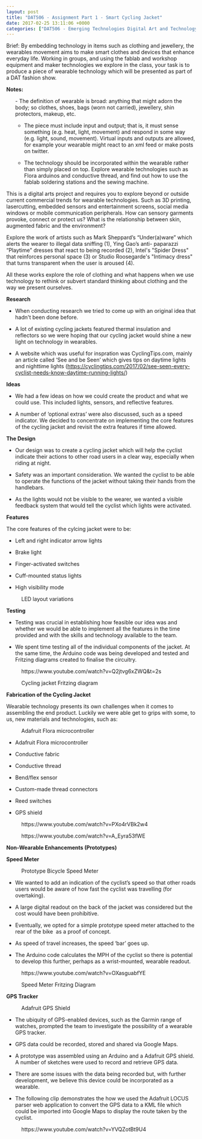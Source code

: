 ```yaml
---
layout: post
title: "DAT506 - Assignment Part 1 - Smart Cycling Jacket"
date: 2017-02-25 13:11:06 +0000
categories: ["DAT506 - Emerging Technologies Digital Art and Technology"]
---
```


Brief: By embedding technology in items such as clothing and jewellery, the wearables movement aims to make smart clothes and devices that enhance everyday life. Working in groups, and using the fablab and workshop equipment and maker technologies we explore in the class, your task is to produce a piece of wearable technology which will be presented as part of a DAT fashion show.

**Notes:**

<ol>- The definition of wearable is broad: anything that might adorn the body; so clothes, shoes, bags (worn not carried), jewellery, shin protectors, makeup, etc.

- The piece must include input and output; that is, it must sense something (e.g. heat, light, movement) and respond in some way (e.g. light, sound, movement). Virtual inputs and outputs are allowed, for example your wearable might react to an xml feed or make posts on twitter.

- The technology should be incorporated within the wearable rather than simply placed on top. Explore wearable technologies such as Flora arduinos and conductive thread, and find out how to use the fablab soldering stations and the sewing machine.
</ol>

This is a digital arts project and requires you to explore beyond or outside current commercial trends for wearable technologies. Such as 3D printing, lasercutting, embedded sensors and entertainment screens, social media windows or mobile communication peripherals. How can sensory garments provoke, connect or protect us? What is the relationship between skin, augmented fabric and the environment?

Explore the work of artists such as Mark Sheppard’s “Under(a)ware” which alerts the wearer to illegal data sniffing (1), Ying Gao’s anti- paparazzi “Playtime” dresses that react to being recorded (2), Intel's "Spider Dress" that reinforces personal space (3) or Studio Roosegarde's "Intimacy dress" that turns transparent when the user is aroused (4).

All these works explore the role of clothing and what happens when we use technology to rethink or subvert standard thinking about clothing and the way we present ourselves.

**Research**

- When conducting research we tried to come up with an original idea that hadn't been done before.

- A lot of existing cycling jackets featured thermal insulation and reflectors so we were hoping that our cycling jacket would shine a new light on technology in wearables.

- A website which was useful for inspration was CyclingTips.com, mainly an article called ‘See and be Seen’ which gives tips on daytime lights and nighttime lights (<a href="https://cyclingtips.com/2017/02/see-seen-every-cyclist-needs-know-daytime-running-lights/">https://cyclingtips.com/2017/02/see-seen-every-cyclist-needs-know-daytime-running-lights/</a>)

**Ideas**

- We had a few ideas on how we could create the product and what we could use. This included lights, sensors, and reflective features.

- A number of ‘optional extras’ were also discussed, such as a speed indicator. We decided to concentrate on implementing the core features of the cycling jacket and revisit the extra features if time allowed.

**The Design**

- Our design was to create a cycling jacket which will help the cyclist indicate their actions to other road users in a clear way, especially when riding at night.

- Safety was an important consideration. We wanted the cyclist to be able to operate the functions of the jacket without taking their hands from the handlebars.

- As the lights would not be visible to the wearer, we wanted a visible feedback system that would tell the cyclist which lights were activated.

**Features**

The core features of the cylcing jacket were to be:

- Left and right indicator arrow lights

- Brake light

- Finger-activated switches

- Cuff-mounted status lights

- High visibility mode

<figure class="wp-block-image size-large"><a href="{{ site.baseurl }}/wp-content/uploads/2023/05/cycling-jacket.png"><img src="https://www.circleseven.co.uk/wp-content/uploads/2023/05/cycling-jacket-1024x789.png" alt="" class="wp-image-860"/></a><figcaption class="wp-element-caption">LED layout variations</figcaption></figure>

**Testing**

- Testing was crucial in establishing how feasible our idea was and whether we would be able to implement all the features in the time provided and with the skills and technology available to the team.

- We spent time testing all of the individual components of the jacket. At the same time, the Arduino code was being developed and tested and Fritzing diagrams created to finalise the circuitry.

<figure class="wp-block-embed is-type-video is-provider-youtube wp-block-embed-youtube wp-embed-aspect-16-9 wp-has-aspect-ratio"><div class="wp-block-embed__wrapper">
https://www.youtube.com/watch?v=Q2jtvg6xZWQ&amp;t=2s
</div></figure>

<figure class="wp-block-image size-large"><a href="{{ site.baseurl }}/wp-content/uploads/2023/05/cycle-jacket_bb.png"><img src="https://www.circleseven.co.uk/wp-content/uploads/2023/05/cycle-jacket_bb-1024x782.png" alt="" class="wp-image-861"/></a><figcaption class="wp-element-caption">Cycling jacket Fritzing diagram</figcaption></figure>

**Fabrication of the Cycling Jacket**

Wearable technology presents its own challenges when it comes to assembling the end product. Luckily we were able get to grips with some, to us, new materials and technologies, such as:

<figure class="wp-block-image size-full"><a href="{{ site.baseurl }}/wp-content/uploads/2023/05/flora_logo-e1488013904135.png"><img src="https://www.circleseven.co.uk/wp-content/uploads/2023/05/flora_logo-e1488013904135.png" alt="" class="wp-image-862"/></a><figcaption class="wp-element-caption">Adafruit Flora microcontroller</figcaption></figure>

- Adafruit Flora microcontroller

- Conductive fabric

- Conductive thread

- Bend/flex sensor

- Custom-made thread connectors

- Reed switches

- GPS shield

<figure class="wp-block-embed is-type-video is-provider-youtube wp-block-embed-youtube wp-embed-aspect-16-9 wp-has-aspect-ratio"><div class="wp-block-embed__wrapper">
https://www.youtube.com/watch?v=PXo4rVBk2w4
</div></figure>

<figure class="wp-block-embed is-type-video is-provider-youtube wp-block-embed-youtube wp-embed-aspect-16-9 wp-has-aspect-ratio"><div class="wp-block-embed__wrapper">
https://www.youtube.com/watch?v=A_Eyra53fWE
</div></figure>

**Non-Wearable Enhancements (Prototypes)**

**Speed Meter**

<figure class="wp-block-image size-large"><a href="{{ site.baseurl }}/wp-content/uploads/2023/05/IMG_1936-copy-scaled-1.jpg"><img src="https://www.circleseven.co.uk/wp-content/uploads/2023/05/IMG_1936-copy-scaled-1-1024x768.jpg" alt="" class="wp-image-863"/></a><figcaption class="wp-element-caption">Prototype Bicycle Speed Meter</figcaption></figure>

- We wanted to add an indication of the cyclist’s speed so that other roads users would be aware of how fast the cyclist was travelling (for overtaking).

- A large digital readout on the back of the jacket was considered but the cost would have been prohibitive.

- Eventually, we opted for a simple prototype speed meter attached to the rear of the bike &nbsp;as a proof of concept.

- As speed of travel increases, the speed ‘bar’ goes up.

- The Arduino code calculates the MPH of the cyclist so there is potential to develop this further, perhaps as a wrist-mounted, wearable readout.

<figure class="wp-block-embed is-type-video is-provider-youtube wp-block-embed-youtube wp-embed-aspect-16-9 wp-has-aspect-ratio"><div class="wp-block-embed__wrapper">
https://www.youtube.com/watch?v=OXasguabfYE
</div></figure>

<figure class="wp-block-image size-large"><a href="{{ site.baseurl }}/wp-content/uploads/2023/05/speed-meter_bb.png"><img src="https://www.circleseven.co.uk/wp-content/uploads/2023/05/speed-meter_bb-925x1024.png" alt="" class="wp-image-864"/></a><figcaption class="wp-element-caption">Speed Meter Fritzing Diagram</figcaption></figure>

**GPS Tracker**

<figure class="wp-block-image size-full"><a href="{{ site.baseurl }}/wp-content/uploads/2023/05/gps-shield.png"><img src="https://www.circleseven.co.uk/wp-content/uploads/2023/05/gps-shield.png" alt="" class="wp-image-865"/></a><figcaption class="wp-element-caption">Adafruit GPS Shield</figcaption></figure>

- The ubiquity of GPS-enabled devices, such as the Garmin range of watches, prompted the team to investigate the possibility of a wearable GPS tracker.

- GPS data could be recorded, stored and shared via Google Maps.

- A prototype was assembled using an Arduino and a Adafruit GPS shield. A number of sketches were used to record and retrieve GPS data.

- There are some issues with the data being recorded but, with further development, we believe this device could be incorporated as a wearable.

- The following clip demonstrates the how we used the Adafruit LOCUS parser web application to convert the GPS data to a KML file which could be imported into Google Maps to display the route taken by the cyclist.

<figure class="wp-block-embed is-type-video is-provider-youtube wp-block-embed-youtube wp-embed-aspect-16-9 wp-has-aspect-ratio"><div class="wp-block-embed__wrapper">
https://www.youtube.com/watch?v=YVQZotBt9U4
</div></figure>
